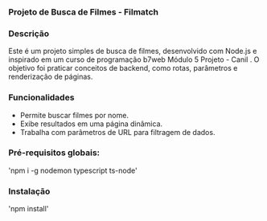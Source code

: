 ### Projeto de Busca de Filmes - Filmatch

### Descrição
Este é um projeto simples de busca de filmes, desenvolvido com Node.js e inspirado em um curso de programação b7web Módulo 5 Projeto - Canil . O objetivo foi praticar conceitos de backend, como rotas, parâmetros e renderização de páginas.

### Funcionalidades
- Permite buscar filmes por nome.
- Exibe resultados em uma página dinâmica.
- Trabalha com parâmetros de URL para filtragem de dados.

### Pré-requisitos globais:
'npm i -g nodemon typescript ts-node'

### Instalação
'npm install'